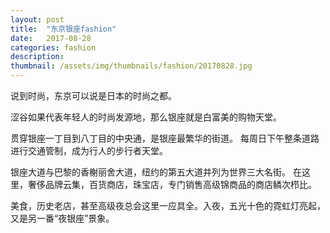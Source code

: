 ```yaml
---
layout: post
title:  "东京银座fashion"
date:   2017-08-28
categories: fashion
description:
thumbnail: /assets/img/thumbnails/fashion/20170828.jpg
---
```

说到时尚，东京可以说是日本的时尚之都。<br/>

涩谷如果代表年轻人的时尚发源地，那么银座就是白富美的购物天堂。


贯穿银座一丁目到八丁目的中央通，是银座最繁华的街道。
每周日下午整条道路进行交通管制，成为行人的步行者天堂。


银座大道与巴黎的香榭丽舍大道，纽约的第五大道并列为世界三大名街。
在这里，奢侈品牌云集，百货商店，珠宝店，专门销售高级锦商品的商店鳞次栉比。


美食，历史老店，甚至高级夜总会这里一应具全。入夜，五光十色的霓虹灯亮起，又是另一番“夜银座”景象。